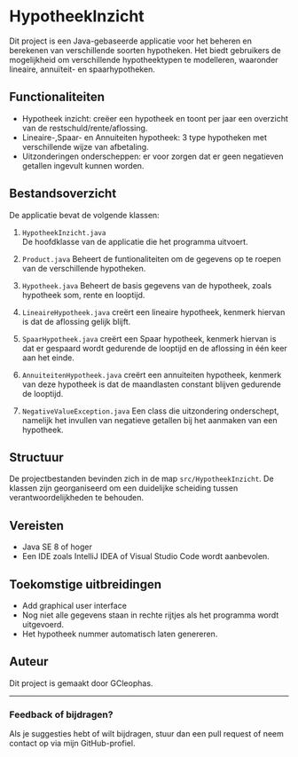# HypotheekInzicht

Dit project is een Java-gebaseerde applicatie voor het beheren en berekenen van verschillende soorten hypotheken. Het biedt gebruikers de mogelijkheid om verschillende hypotheektypen te modelleren, waaronder lineaire, annuïteit- en spaarhypotheken. 

## Functionaliteiten

- Hypotheek inzicht: creëer een hypotheek en toont per jaar een overzicht van de restschuld/rente/aflossing.
- Lineaire-,Spaar- en Annuiteiten hypotheek: 3 type hypotheken met verschillende wijze van afbetaling.
- Uitzonderingen onderscheppen: er voor zorgen dat er geen negatieven getallen ingevult kunnen worden.

## Bestandsoverzicht

De applicatie bevat de volgende klassen:

1. `HypotheekInzicht.java`  
   De hoofdklasse van de applicatie die het programma uitvoert.

2. `Product.java`
   Beheert de funtionaliteiten om de gegevens op te roepen van de verschillende hypotheken.

3. `Hypotheek.java` 
   Beheert de basis gegevens van de hypotheek, zoals hypotheek som, rente en looptijd.

4. `LineaireHypotheek.java`
   creërt een lineaire hypotheek, kenmerk hiervan is dat de aflossing gelijk blijft.

5. `SpaarHypotheek.java` 
   creërt een Spaar hypotheek, kenmerk hiervan is dat er gespaard wordt gedurende de looptijd en de aflossing in één keer aan het einde.

6. `AnnuiteitenHypotheek.java`
    creërt een annuiteiten hypotheek, kenmerk van deze hypotheek is dat de maandlasten constant blijven gedurende de looptijd.

7. `NegativeValueException.java`
    Een class die uitzondering onderschept, namelijk het invullen van negatieve getallen bij het aanmaken van een hypotheek.

## Structuur

De projectbestanden bevinden zich in de map `src/HypotheekInzicht`. De klassen zijn georganiseerd om een duidelijke scheiding tussen verantwoordelijkheden te behouden.

## Vereisten

- Java SE 8 of hoger
- Een IDE zoals IntelliJ IDEA of Visual Studio Code wordt aanbevolen.

## Toekomstige uitbreidingen

- Add graphical user interface
- Nog niet alle gegevens staan in rechte rijtjes als het programma wordt uitgevoerd.
- Het hypotheek nummer automatisch laten genereren.

## Auteur

Dit project is gemaakt door GCleophas.

---

### Feedback of bijdragen?

Als je suggesties hebt of wilt bijdragen, stuur dan een pull request of neem contact op via mijn GitHub-profiel.
